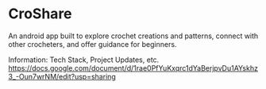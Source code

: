 # CroShare
An android app built to explore crochet creations and patterns, connect with other crocheters, and offer guidance for beginners.

Information: Tech Stack, Project Updates, etc.
https://docs.google.com/document/d/1rae0PfYuKxqrc1dYaBerjpvDu1AYskhz3_-Oun7wrNM/edit?usp=sharing
